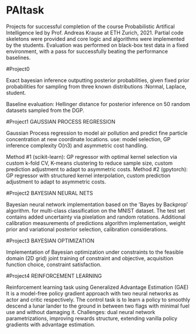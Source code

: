 # PAItask

Projects for successful completion of the course Probabilistic Artifical Intelligence led by Prof. Andreas Krause at ETH Zurich, 2021. Partial code skeletons were provided and core logic and algorithms were implemented by the students. Evaluation was performed on black-box test data in a fixed environment, with a pass for successfully beating the performance baselines.


#Project0

Exact bayesian inference outputting posterior probabilities, given fixed prior probabilities for sampling from three known distributions :Normal, Laplace, student.

Baseline evaluation: Hellinger distance for posterior inference on 50 random datasets sampled from the DGP.


#Project1 GAUSSIAN PROCESS REGRESSION

Gaussian Process regression to model air pollution and predict fine particle concentration at new coordinate locations.
use: model selection, GP inference complexity O(n3) and asymmetric cost handling.

Method #1 (scikit-learn): GP regressor with optimal kernel selection via custom k-fold CV, K-means clustering to reduce sample size, custom prediction adjustment to adapt to asymmetric costs.
Method #2 (gpytorch): GP regressor with structured kernel interpolation, custom prediction adjustment to adapt to asymmetric costs.



#Project2 BAYESIAN NEURAL NETS 

Bayesian neural network implementation based on the ’Bayes by Backprop’ algorithm. for multi-class classification on the MNIST dataset. The test set contains added uncertainty via pixelation and random rotations. Additional calibration measurements of predictions
algorithm implementation, weight prior and variational posterior selection, calibration considerations.


#Project3 BAYESIAN OPTIMIZATION

Implementation of Bayesian optimization under constraints to the feasible domain (2D grid)
joint training of constraint and objective, acquisition function choice, constraint satisfaction.


#Project4 REINFORCEMENT LEARNING

Reinforcement learning task using Generalized Advantage Estimation (GAE)
It is a model-free policy gradient approach with two neural networks as actor and critic respectively. The control task is to learn a policy to smoothly descend a lunar lander to the ground in between two flags with minimal fuel use and without damaging it.
Challenges: dual neural network parametrizations, improving rewards structure, extending vanilla policy gradients with advantage estimation.



